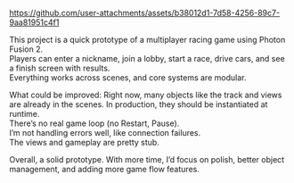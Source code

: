 https://github.com/user-attachments/assets/b38012d1-7d58-4256-89c7-9aa81951c4f1

This project is a quick prototype of a multiplayer racing game using Photon Fusion 2.  
Players can enter a nickname, join a lobby, start a race, drive cars, and see a finish screen with results.  
Everything works across scenes, and core systems are modular.

What could be improved:
Right now, many objects like the track and views are already in the scenes. In production, they should be instantiated at runtime.  
There’s no real game loop (no Restart, Pause).  
I’m not handling errors well, like connection failures.  
The views and gameplay are pretty stub.

Overall, a solid prototype. With more time, I’d focus on polish, better object management, and adding more game flow features.
